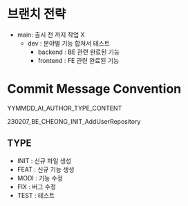 # 브랜치 전략

-   main: 출시 전 까지 작업 X
    -   dev : 분야별 기능 합쳐서 테스트
        -   backend : BE 관련 완료된 기능 
        -   frontend : FE 관련 완료된 기능
        
# Commit Message Convention

YYMMDD_AI_AUTHOR_TYPE_CONTENT

230207_BE_CHEONG_INIT_AddUserRepository

## TYPE

-   INIT : 신규 파일 생성
-   FEAT : 신규 기능 생성
-   MODI : 기능 수정
-   FIX : 버그 수정
-   TEST : 테스트

